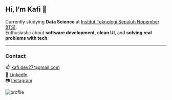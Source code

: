 ## Hi, I’m Kafi 👋

Currently studying **Data Science** at [Institut Teknologi Sepuluh Nopember (ITS)](https://www.its.ac.id).  
Enthusiastic about **software development**, **clean UI**, and **solving real problems with tech**.

---

### Contact
📫 kafi.dev27@gmail.com  
🔗 [LinkedIn](https://www.linkedin.com/in/muhammad-kafanal-kafi-4285751b8)  
📷 [Instagram](https://instagram.com/kkafi09)


![profile](https://komarev.com/ghpvc/?username=kkafi09&color=blue)
